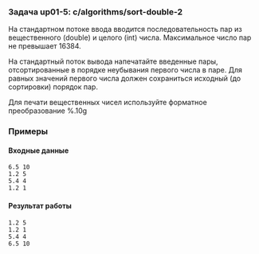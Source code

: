 ### Задача up01-5: c/algorithms/sort-double-2

На стандартном потоке ввода вводится последовательность пар из
вещественного (double) и целого (int) числа. Максимальное число пар не
превышает 16384.

На стандартный поток вывода напечатайте введенные пары, отсортированные
в порядке неубывания первого числа в паре. Для равных значений первого
числа должен сохраниться исходный (до сортировки) порядок пар.

Для печати вещественных чисел используйте форматное преобразование %.10g

### Примеры

#### Входные данные

    6.5 10
    1.2 5
    5.4 4
    1.2 1

#### Результат работы

    1.2 5
    1.2 1
    5.4 4
    6.5 10
